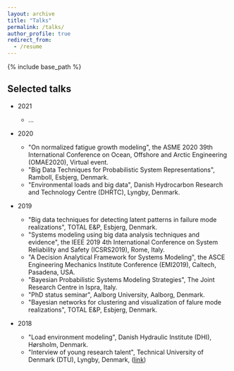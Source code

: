 ```yaml
---
layout: archive
title: "Talks"
permalink: /talks/
author_profile: true
redirect_from:
  - /resume
---
```


{% include base_path %}

Selected talks
---

* 2021
	* ...

* 2020
	* "On normalized fatigue growth modeling", the ASME 2020 39th International Conference on Ocean, Offshore and Arctic Engineering (OMAE2020), Virtual event.
	* "Big Data Techniques for Probabilistic System Representations", Ramboll, Esbjerg, Denmark.
	* "Environmental loads and big data", Danish Hydrocarbon Research and Technology Centre (DHRTC), Lyngby, Denmark.

* 2019
	* "Big data techniques for detecting latent patterns in failure mode realizations", TOTAL E&P, Esbjerg, Denmark.
	* "Systems modeling using big data analysis techniques and evidence", the IEEE 2019 4th International Conference on System Reliability and Safety (ICSRS2019), Rome, Italy.
	* "A Decision Analytical Framework for Systems Modeling", the ASCE Engineering Mechanics Institute Conference (EMI2019), Caltech, Pasadena, USA.
	* "Bayesian Probabilistic Systems Modeling Strategies", The Joint Research Centre in Ispra, Italy.
	* "PhD status seminar", Aalborg University, Aalborg, Denmark.
	* "Bayesian networks for clustering and visualization of falure mode realizations", TOTAL E&P, Esbjerg, Denmark.
* 2018
	* "Load environment modeling", Danish Hydraulic Institute (DHI), Hørsholm, Denmark. 
	* "Interview of young research talent", Technical University of Denmark (DTU), Lyngby, Denmark, ([link](https://www.oilgas.dtu.dk/english/research/work-programmes-and-research/ctr-3/sebastian-toelboell-glavind))
